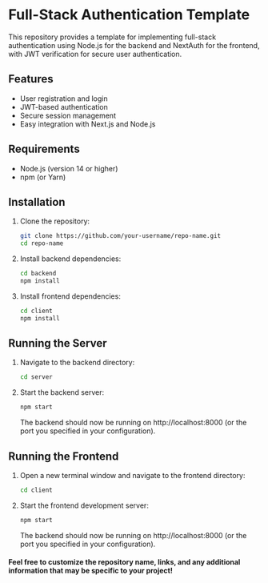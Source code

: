 # Full-Stack Authentication Template

This repository provides a template for implementing full-stack authentication using Node.js for the backend and NextAuth for the frontend, with JWT verification for secure user authentication.

## Features

- User registration and login
- JWT-based authentication
- Secure session management
- Easy integration with Next.js and Node.js

## Requirements

- Node.js (version 14 or higher)
- npm (or Yarn)

## Installation

1. Clone the repository:

   ```bash
   git clone https://github.com/your-username/repo-name.git
   cd repo-name
   ```

2. Install backend dependencies:

   ```bash
   cd backend
   npm install
   ```

3. Install frontend dependencies:

   ```bash
   cd client
   npm install
   ```

## Running the Server

1. Navigate to the backend directory:

   ```bash
   cd server
   ```

2. Start the backend server:

   ```bash
   npm start
   ```

   The backend should now be running on http://localhost:8000 (or the port you specified in your configuration).

## Running the Frontend

1. Open a new terminal window and navigate to the frontend directory:

   ```bash
   cd client
   ```

2. Start the frontend development server:

   ```bash
   npm start
   ```

   The backend should now be running on http://localhost:8000 (or the port you specified in your configuration).

#### Feel free to customize the repository name, links, and any additional information that may be specific to your project!
